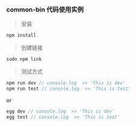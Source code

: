 ### common-bin 代码使用实例

>安装
```js
npm install
```
>创建链接
```js
sudo npm link
```
>测试方式
```js
npm run dev // console.log  >> 'This is dev'
npm run test // console.log  >> 'This is test'
```
or
```js
egg dev // console.log  >> 'This is dev'
egg test // console.log  >> 'This is test'
```

